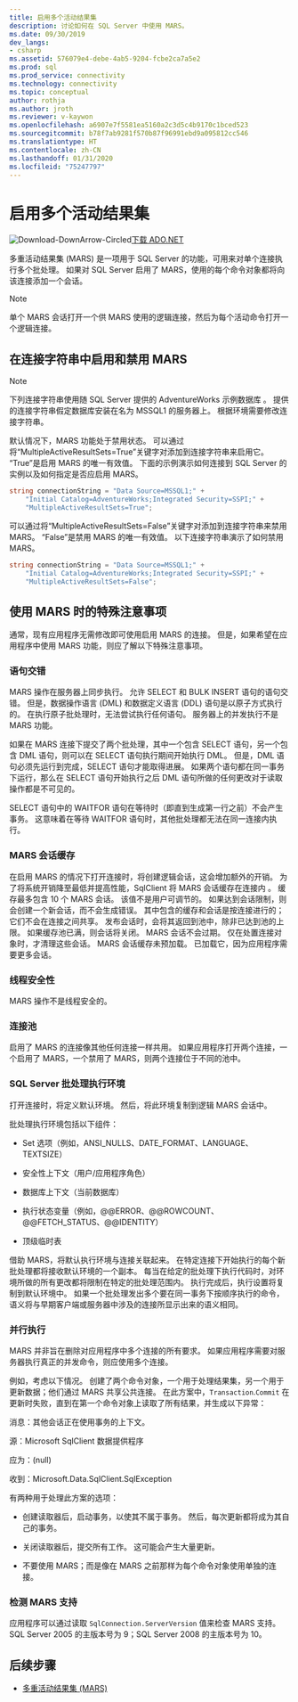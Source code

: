 ```yaml
---
title: 启用多个活动结果集
description: 讨论如何在 SQL Server 中使用 MARS。
ms.date: 09/30/2019
dev_langs:
- csharp
ms.assetid: 576079e4-debe-4ab5-9204-fcbe2ca7a5e2
ms.prod: sql
ms.prod_service: connectivity
ms.technology: connectivity
ms.topic: conceptual
author: rothja
ms.author: jroth
ms.reviewer: v-kaywon
ms.openlocfilehash: a6907e7f5581ea5160a2c3d5c4b9170c1bced523
ms.sourcegitcommit: b78f7ab9281f570b87f96991ebd9a095812cc546
ms.translationtype: HT
ms.contentlocale: zh-CN
ms.lasthandoff: 01/31/2020
ms.locfileid: "75247797"
---
```

# <a name="enabling-multiple-active-result-sets"></a>启用多个活动结果集

![Download-DownArrow-Circled](../../../ssdt/media/download.png)[下载 ADO.NET](../../sql-connection-libraries.md#anchor-20-drivers-relational-access)

多重活动结果集 (MARS) 是一项用于 SQL Server 的功能，可用来对单个连接执行多个批处理。 如果对 SQL Server 启用了 MARS，使用的每个命令对象都将向该连接添加一个会话。  
  
> [!NOTE]
>  单个 MARS 会话打开一个供 MARS 使用的逻辑连接，然后为每个活动命令打开一个逻辑连接。  
  
## <a name="enabling-and-disabling-mars-in-the-connection-string"></a>在连接字符串中启用和禁用 MARS  
  
> [!NOTE]
>  下列连接字符串使用随 SQL Server 提供的 AdventureWorks 示例数据库  。 提供的连接字符串假定数据库安装在名为 MSSQL1 的服务器上。 根据环境需要修改连接字符串。  
  
默认情况下，MARS 功能处于禁用状态。 可以通过将“MultipleActiveResultSets=True”关键字对添加到连接字符串来启用它。 “True”是启用 MARS 的唯一有效值。 下面的示例演示如何连接到 SQL Server 的实例以及如何指定是否应启用 MARS。 
  
```csharp  
string connectionString = "Data Source=MSSQL1;" +   
    "Initial Catalog=AdventureWorks;Integrated Security=SSPI;" +  
    "MultipleActiveResultSets=True";  
```  
  
可以通过将“MultipleActiveResultSets=False”关键字对添加到连接字符串来禁用 MARS。 “False”是禁用 MARS 的唯一有效值。 以下连接字符串演示了如何禁用 MARS。  
  
```csharp  
string connectionString = "Data Source=MSSQL1;" +   
    "Initial Catalog=AdventureWorks;Integrated Security=SSPI;" +  
    "MultipleActiveResultSets=False";  
```  
  
## <a name="special-considerations-when-using-mars"></a>使用 MARS 时的特殊注意事项  
通常，现有应用程序无需修改即可使用启用 MARS 的连接。 但是，如果希望在应用程序中使用 MARS 功能，则应了解以下特殊注意事项。  
  
### <a name="statement-interleaving"></a>语句交错  
MARS 操作在服务器上同步执行。 允许 SELECT 和 BULK INSERT 语句的语句交错。 但是，数据操作语言 (DML) 和数据定义语言 (DDL) 语句是以原子方式执行的。 在执行原子批处理时，无法尝试执行任何语句。 服务器上的并发执行不是 MARS 功能。  
  
如果在 MARS 连接下提交了两个批处理，其中一个包含 SELECT 语句，另一个包含 DML 语句，则可以在 SELECT 语句执行期间开始执行 DML。 但是，DML 语句必须先运行到完成，SELECT 语句才能取得进展。 如果两个语句都在同一事务下运行，那么在 SELECT 语句开始执行之后 DML 语句所做的任何更改对于读取操作都是不可见的。  
  
SELECT 语句中的 WAITFOR 语句在等待时（即直到生成第一行之前）不会产生事务。 这意味着在等待 WAITFOR 语句时，其他批处理都无法在同一连接内执行。  
  
### <a name="mars-session-cache"></a>MARS 会话缓存  
在启用 MARS 的情况下打开连接时，将创建逻辑会话，这会增加额外的开销。 为了将系统开销降至最低并提高性能，SqlClient 将 MARS 会话缓存在连接内  。 缓存最多包含 10 个 MARS 会话。 该值不是用户可调节的。 如果达到会话限制，则会创建一个新会话，而不会生成错误。 其中包含的缓存和会话是按连接进行的；它们不会在连接之间共享。 发布会话时，会将其返回到池中，除非已达到池的上限。 如果缓存池已满，则会话将关闭。 MARS 会话不会过期。 仅在处置连接对象时，才清理这些会话。 MARS 会话缓存未预加载。 已加载它，因为应用程序需要更多会话。  
  
### <a name="thread-safety"></a>线程安全性  
MARS 操作不是线程安全的。  
  
### <a name="connection-pooling"></a>连接池  
启用了 MARS 的连接像其他任何连接一样共用。 如果应用程序打开两个连接，一个启用了 MARS，一个禁用了 MARS，则两个连接位于不同的池中。
  
### <a name="sql-server-batch-execution-environment"></a>SQL Server 批处理执行环境  
打开连接时，将定义默认环境。 然后，将此环境复制到逻辑 MARS 会话中。  
  
批处理执行环境包括以下组件：  
  
- Set 选项（例如，ANSI_NULLS、DATE_FORMAT、LANGUAGE、TEXTSIZE）  
  
- 安全性上下文（用户/应用程序角色）  
  
- 数据库上下文（当前数据库）  
  
- 执行状态变量（例如，@@ERROR、@@ROWCOUNT、@@FETCH_STATUS、@@IDENTITY）  
  
- 顶级临时表  
  
借助 MARS，将默认执行环境与连接关联起来。 在特定连接下开始执行的每个新批处理都将接收默认环境的一个副本。 每当在给定的批处理下执行代码时，对环境所做的所有更改都将限制在特定的批处理范围内。 执行完成后，执行设置将复制到默认环境中。 如果一个批处理发出多个要在同一事务下按顺序执行的命令，语义将与早期客户端或服务器中涉及的连接所显示出来的语义相同。  
  
### <a name="parallel-execution"></a>并行执行  
MARS 并非旨在删除对应用程序中多个连接的所有要求。 如果应用程序需要对服务器执行真正的并发命令，则应使用多个连接。  
  
例如，考虑以下情况。 创建了两个命令对象，一个用于处理结果集，另一个用于更新数据；他们通过 MARS 共享公共连接。 在此方案中，`Transaction`.`Commit` 在更新时失败，直到在第一个命令对象上读取了所有结果，并生成以下异常：  
  
消息：其他会话正在使用事务的上下文。  
  
源：Microsoft SqlClient 数据提供程序  
  
应为：(null)  
  
收到：Microsoft.Data.SqlClient.SqlException  
  
有两种用于处理此方案的选项：  
  
- 创建读取器后，启动事务，以使其不属于事务。 然后，每次更新都将成为其自己的事务。  
  
- 关闭读取器后，提交所有工作。 这可能会产生大量更新。  
  
- 不要使用 MARS；而是像在 MARS 之前那样为每个命令对象使用单独的连接。  
  
### <a name="detecting-mars-support"></a>检测 MARS 支持  
应用程序可以通过读取 `SqlConnection.ServerVersion` 值来检查 MARS 支持。 SQL Server 2005 的主版本号为 9；SQL Server 2008 的主版本号为 10。  
  
## <a name="next-steps"></a>后续步骤
- [多重活动结果集 (MARS)](multiple-active-result-sets-mars.md)
